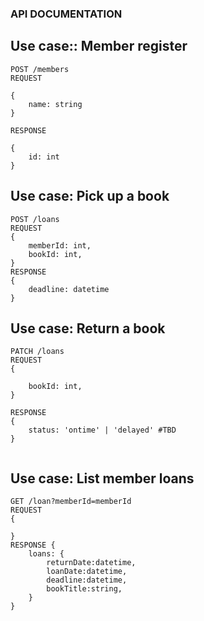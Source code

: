 ### API DOCUMENTATION

## Use case:: Member register

```
POST /members
REQUEST

{
    name: string
}

RESPONSE 

{
    id: int
}
```

## Use case: Pick up a book

```
POST /loans
REQUEST 
{
    memberId: int,
    bookId: int,
}
RESPONSE
{
    deadline: datetime
}
```
## Use case: Return a book

```
PATCH /loans
REQUEST
{

    bookId: int,
}

RESPONSE 
{
    status: 'ontime' | 'delayed' #TBD
}


```


## Use case: List member loans

```
GET /loan?memberId=memberId
REQUEST
{

}
RESPONSE {
    loans: {
        returnDate:datetime,
        loanDate:datetime,
        deadline:datetime,
        bookTitle:string,
    }
}
```